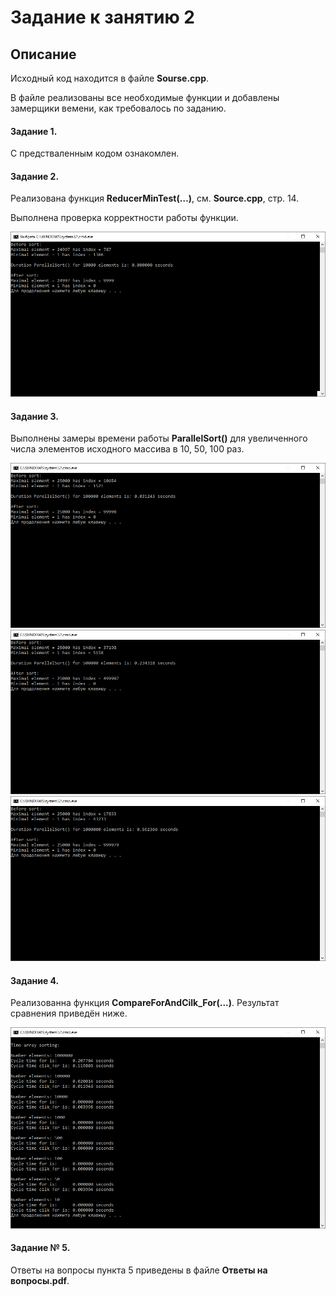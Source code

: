 # Задание к занятию 2

## Описание

Исходный код находится в файле **Sourse.cpp**.

В файле реализованы все необходимые функции и добавлены замерщики вемени, как требовалось по заданию.

#### Задание 1.
С предстваленным кодом ознакомлен.

#### Задание 2.

Реализована функция **ReducerMinTest(…)**, см. **Source.cpp**, стр. 14.

Выполнена проверка корректности работы функции.

![alt text](img/10000.PNG)

#### Задание 3.

Выполнены замеры времени работы **ParallelSort()** для увеличенного числа элементов исходного массива в 10, 50, 100 раз.

![alt text](img/100000.PNG)
![alt text](img/500000.PNG)
![alt text](img/1000000.PNG)

#### Задание 4.

Реализованна функция **CompareForAndCilk_For(...)**.
Результат сравнения приведён ниже.

![alt text](img/for&silk_for.PNG)

#### Задание № 5.

Ответы на вопросы пункта 5 приведены в файле **Ответы на вопросы.pdf**.

